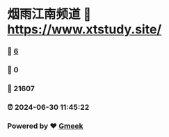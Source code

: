 # 烟雨江南频道 :link: https://www.xtstudy.site/ 
### :page_facing_up: [6](https://www.xtstudy.site//tag.html) 
### :speech_balloon: 0 
### :hibiscus: 21607 
### :alarm_clock: 2024-06-30 11:45:22 
### Powered by :heart: [Gmeek](https://github.com/Meekdai/Gmeek)
